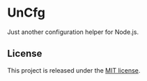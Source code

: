 # UnCfg

Just another configuration helper for Node.js.


## License

This project is released under the [MIT license](LICENSE.txt).
